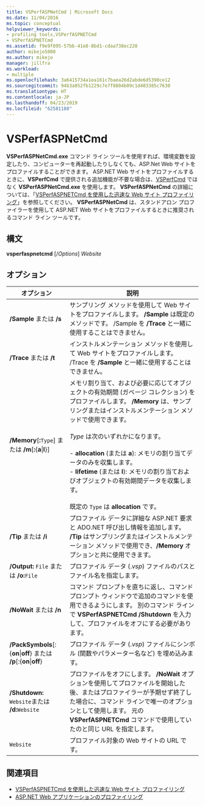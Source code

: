 ```yaml
---
title: VSPerfASPNetCmd | Microsoft Docs
ms.date: 11/04/2016
ms.topic: conceptual
helpviewer_keywords:
- profiling tools,VSPerfASPNETCmd
- VSPerfASPNETCmd
ms.assetid: f9e9f895-57bb-41e8-8bd1-cdaa738ec220
author: mikejo5000
ms.author: mikejo
manager: jillfra
ms.workload:
- multiple
ms.openlocfilehash: 3a6415734a1ea161c7baea26d2abde6d5390ce12
ms.sourcegitcommit: 94b3a052fb1229c7e7f8804b09c1d403385c7630
ms.translationtype: HT
ms.contentlocale: ja-JP
ms.lasthandoff: 04/23/2019
ms.locfileid: "62581188"
---
```

# <a name="vsperfaspnetcmd"></a>VSPerfASPNetCmd
**VSPerfASPNetCmd.exe** コマンド ライン ツールを使用すれば、環境変数を設定したり、コンピューターを再起動したりしなくても、ASP.Net Web サイトをプロファイルすることができます。 ASP.NET Web サイトをプロファイルするときに、**VSPerfCmd** で提供される追加機能が不要な場合は、[VSPerfCmd](../profiling/vsperfcmd.md) ではなく **VSPerfASPNetCmd.exe** を使用します。 **VSPerfASPNetCmd** の詳細については、「[VSPerfASPNETCmd を使用した迅速な Web サイト プロファイリング](../profiling/rapid-web-site-profiling-with-vsperfaspnetcmd.md)」を参照してください。 **VSPerfASPNetCmd** は、スタンドアロン プロファイラーを使用して ASP.NET Web サイトをプロファイルするときに推奨されるコマンド ライン ツールです。

## <a name="syntax"></a>構文
 **vsperfaspnetcmd** [/*Options*] *Website*

## <a name="options"></a>オプション

|オプション|説明|
|------------|-----------------|
|**/Sample** または **/s**|サンプリング メソッドを使用して Web サイトをプロファイルします。 **/Sample** は既定のメソッドです。 /Sample を **/Trace** と一緒に使用することはできません。|
|**/Trace** または **/t**|インストルメンテーション メソッドを使用して Web サイトをプロファイルします。 /Trace を **/Sample** と一緒に使用することはできません。|
|**/Memory**[**:**`Type`] または **/m**[**:**{**a**&#124;**l**}]|メモリ割り当て、および必要に応じてオブジェクトの有効期間 (ガベージ コレクション) をプロファイルします。 **/Memory** は、サンプリングまたはインストルメンテーション メソッドで使用できます。<br /><br /> *Type* は次のいずれかになります。<br /><br /> -   **allocation** (または **a**): メモリの割り当てデータのみを収集します。<br />-   **lifetime** (または **l**): メモリの割り当ておよびオブジェクトの有効期間データを収集します。<br /><br /> 既定の `Type` は **allocation** です。|
|**/Tip** または **/i**|プロファイル データに詳細な ASP.NET 要求と ADO.NET 呼び出し情報を追加します。 **/Tip** はサンプリングまたはインストルメンテーション メソッドで使用でき、**/Memory** オプションと共に使用できます。|
|**/Output:** `File` または **/o:**`File`|プロファイル データ (.*vsp*) ファイルのパスとファイル名を指定します。|
|**/NoWait** または **/n**|コマンド プロンプトを直ちに返し、コマンド プロンプト ウィンドウで追加のコマンドを使用できるようにします。 別のコマンド ラインで **VSPerfASPNETCmd /Shutdown** を入力して、プロファイルをオフにする必要があります。|
|**/PackSymbols**[:{**on**&#124;**off**} または **/p**[:{**on**&#124;**off**}|プロファイル データ (.*vsp*) ファイルにシンボル (関数やパラメーター名など) を埋め込みます。|
|**/Shutdown:** `Website`または **/d:**`Website`|プロファイルをオフにします。 **/NoWait** オプションを使用してプロファイルを開始した後、またはプロファイラーが予期せず終了した場合に、コマンド ラインで唯一のオプションとして使用します。 元の **VSPerfASPNETCmd** コマンドで使用していたのと同じ URL を指定します。|
|`Website`|プロファイル対象の Web サイトの URL です。|

## <a name="see-also"></a>関連項目
- [VSPerfASPNETCmd を使用した迅速な Web サイト プロファイリング](../profiling/rapid-web-site-profiling-with-vsperfaspnetcmd.md)
- [ASP.NET Web アプリケーションのプロファイリング](../profiling/command-line-profiling-of-aspnet-web-applications.md)
